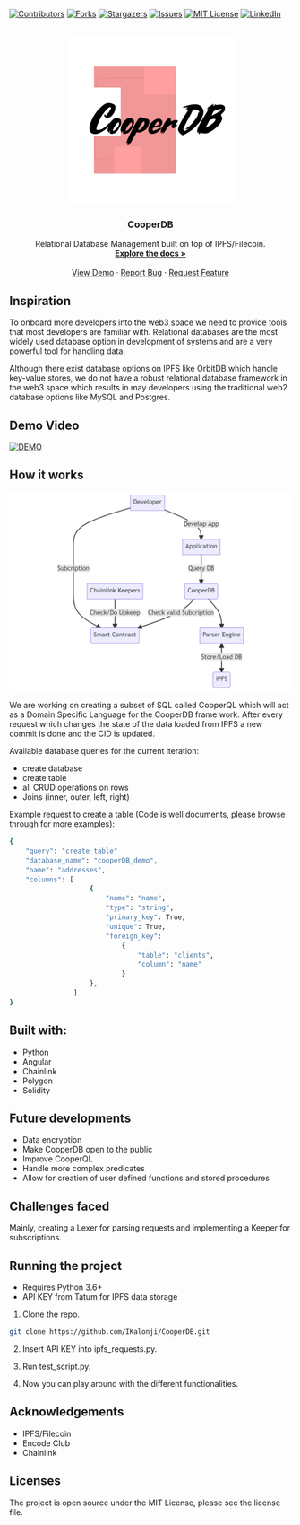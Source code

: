 <div id="top"></div>

[![Contributors][contributors-shield]][contributors-url]
[![Forks][forks-shield]][forks-url]
[![Stargazers][stars-shield]][stars-url]
[![Issues][issues-shield]][issues-url]
[![MIT License][license-shield]][license-url]
[![LinkedIn][linkedin-shield]][linkedin-url]



<!-- PROJECT LOGO -->
<br />
<div align="center">
  <a href="https://github.com/IKalonji/CooperDB">
    <img src="cooperDB-logo.png" alt="Logo" width="300" height="300">
  </a>

  <h3 align="center">CooperDB</h3>

  <p align="center">
    Relational Database Management built on top of IPFS/Filecoin. 
    <br />
    <a href="https://github.com/IKalonji/CooperDB/blob/main/README.md"><strong>Explore the docs »</strong></a>
    <br />
    <br />
    <a href="https://youtu.be/mmEXSMz2a9o">View Demo</a>
    ·
    <a href="https://github.com/IKalonji/CooperDB/issues">Report Bug</a>
    ·
    <a href="https://github.com/IKalonji/CooperDB/issues">Request Feature</a>
  </p>
</div>

## Inspiration

To onboard more developers into the web3 space we need to provide tools that most developers are familiar with.
Relational databases are the most widely used database option in development of systems and are a very powerful tool
for handling data. 

Although there exist database options on IPFS like OrbitDB which handle key-value stores, we do not have a robust relational database framework in
the web3 space which results in may developers using the traditional web2 database options like MySQL and Postgres.

## Demo Video

[![DEMO](https://img.youtube.com/vi/mmEXSMz2a9o/0.jpg)](https://youtu.be/mmEXSMz2a9o)

## How it works

![Diagram](./diagram.png)

We are working on creating a subset of SQL called CooperQL which will act as a Domain Specific Language for the CooperDB frame work. After every request which changes the state of
the data loaded from IPFS a new commit is done and the CID is updated.

Available database queries for the current iteration:
* create database
* create table
* all CRUD operations on rows
* Joins (inner, outer, left, right)

Example request to create a table (Code is well documents, please browse through for more examples):
```sh
{
    "query": "create_table"
    "database_name": "cooperDB_demo",
    "name": "addresses",
    "columns": [
                    { 
                        "name": "name",
                        "type": "string",
                        "primary_key": True, 
                        "unique": True, 
                        "foreign_key": 
                            {
                                "table": "clients",
                                "column": "name"
                            }
                    },
                ]
}
```

## Built with:

* Python
* Angular
* Chainlink
* Polygon
* Solidity

## Future developments

* Data encryption
* Make CooperDB open to the public
* Improve CooperQL 
* Handle more complex predicates
* Allow for creation of user defined functions and stored procedures

## Challenges faced

Mainly, creating a Lexer for parsing requests and implementing a Keeper for subscriptions.

## Running the project

* Requires Python 3.6+
* API KEY from Tatum for IPFS data storage

1. Clone the repo.

```sh
git clone https://github.com/IKalonji/CooperDB.git
```

2. Insert API KEY into ipfs_requests.py.

3. Run test_script.py.

4. Now you can play around with the different functionalities.

## Acknowledgements

* IPFS/Filecoin
* Encode Club
* Chainlink

## Licenses

The project is open source under the MIT License, please see the license file.

[contributors-shield]: https://img.shields.io/github/contributors/IKalonji/CooperDB.svg?style=for-the-badge
[contributors-url]: https://github.com/IKalonji/CooperDB/graphs/contributors
[forks-shield]: https://img.shields.io/github/forks/IKalonji/CooperDB.svg?style=for-the-badge
[forks-url]: https://github.com/IKalonji/CooperDB/network/members
[stars-shield]: https://img.shields.io/github/stars/IKalonji/CooperDB.svg?style=for-the-badge
[stars-url]: https://github.com/IKalonji/CooperDB/stargazers
[issues-shield]: https://img.shields.io/github/issues/IKalonji/CooperDB.svg?style=for-the-badge
[issues-url]: https://github.com/IKalonji/CooperDB/issues
[license-shield]: https://img.shields.io/github/license/IKalonji/CooperDB.svg?style=for-the-badge
[license-url]: https://github.com/IKalonji/CooperDB/blob/main/LICENSE.txt
[linkedin-shield]: https://img.shields.io/badge/-LinkedIn-black.svg?style=for-the-badge&logo=linkedin&colorB=555
[linkedin-url]: https://www.linkedin.com/in/issa-kalonji-b301851ba/
